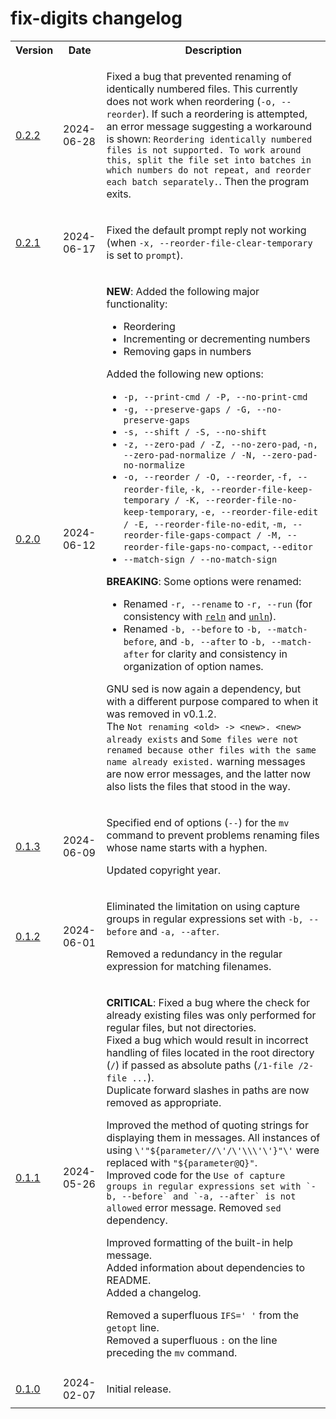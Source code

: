 # fix-digits changelog

<table>
    <tr>
        <th>Version</th>
        <th>Date</th>
        <th>Description</th>
    </tr>
    <tr>
        <td>
            <a href='https://github.com/linguisticmind/fix-digits/releases/tag/v0.2.2'>0.2.2</a>
        </td>
        <td>
            2024-06-28
        </td>
        <td>
            <p>
               Fixed a bug that prevented renaming of identically numbered files. This currently does not work when reordering (<code>-o, --reorder</code>). If such a reordering is attempted, an error message suggesting a workaround is shown: <code>Reordering identically numbered files is not supported. To work around this, split the file set into batches in which numbers do not repeat, and reorder each batch separately.</code>. Then the program exits.
            </p>
        </td>
    </tr>
    <tr>
        <td>
            <a href='https://github.com/linguisticmind/fix-digits/releases/tag/v0.2.1'>0.2.1</a>
        </td>
        <td>
            2024-06-17
        </td>
        <td>
            <p>
               Fixed the default prompt reply not working (when <code>-x, --reorder-file-clear-temporary</code> is set to <code>prompt</code>). 
            </p>
        </td>
    </tr>
    <tr>
        <td>
            <a href='https://github.com/linguisticmind/fix-digits/releases/tag/v0.2.0'>0.2.0</a>
        </td>
        <td>
            2024-06-12
        </td>
        <td>
            <p>
                <b>NEW</b>: Added the following major functionality:
                <ul>
                    <li>Reordering</li>
                    <li>Incrementing or decrementing numbers</li>
                    <li>Removing gaps in numbers</li>
                </ul>
            </p>
            <p>
                Added the following new options:
                <ul>
                    <li><code>-p, --print-cmd / -P, --no-print-cmd</code></li>
                    <li><code>-g, --preserve-gaps / -G, --no-preserve-gaps</code></li>
                    <li><code>-s, --shift / -S, --no-shift</code></li>
                    <li><code>-z, --zero-pad / -Z, --no-zero-pad</code>, <code>-n, --zero-pad-normalize / -N, --zero-pad-no-normalize</code></li>
                    <li><code>-o, --reorder / -O, --reorder</code>, <code>-f, --reorder-file</code>, <code>-k, --reorder-file-keep-temporary / -K, --reorder-file-no-keep-temporary</code>, <code>-e, --reorder-file-edit / -E, --reorder-file-no-edit</code>, <code>-m, --reorder-file-gaps-compact / -M, --reorder-file-gaps-no-compact</code>, <code>--editor</code></li>
                    <li><code>--match-sign / --no-match-sign</code></li>
                </ul>
            </p>
            <p>
                <b>BREAKING</b>: Some options were renamed:
                <ul>
                    <li>Renamed <code>-r, --rename</code> to <code>-r, --run</code> (for consistency with <a href='https://github.com/linguisticmind/reln'><code>reln</code></a> and <a href='https://github.com/linguisticmind/unln'><code>unln</code></a>).</li>
                    <li>Renamed <code>-b, --before</code> to <code>-b, --match-before</code>, and <code>-b, --after</code> to <code>-b, --match-after</code> for clarity and consistency in organization of option names.</li>
                </ul>
            </p>
            <p>
                GNU sed is now again a dependency, but with a different purpose compared to when it was removed in v0.1.2.<br>
                The <code>Not renaming &lt;old&gt; -> &lt;new&gt;. &lt;new&gt; already exists</code> and <code>Some files were not renamed because other files with the same name already existed.</code> warning messages are now error messages, and the latter now also lists the files that stood in the way.
            </p>
        </td>
    </tr>
    <tr>
        <td>
            <a href='https://github.com/linguisticmind/fix-digits/releases/tag/v0.1.3'>0.1.3</a>
        </td>
        <td>
            2024-06-09
        </td>
        <td>
            <p>
                Specified end of options (<code>--</code>) for the <code>mv</code> command to prevent problems renaming files whose name starts with a hyphen.
            </p>
            <p>
                Updated copyright year.
            </p>
        </td>
    </tr>
    <tr>
        <td>
            <a href='https://github.com/linguisticmind/fix-digits/releases/tag/v0.1.2'>0.1.2</a>
        </td>
        <td>
            2024-06-01
        </td>
        <td>
            <p>
                Eliminated the limitation on using capture groups in regular expressions set with <code>-b, --before</code> and <code>-a, --after</code>.
            </p>
            <p>
                Removed a redundancy in the regular expression for matching filenames.
            </p>
        </td>
    </tr>
    <tr>
        <td>
            <a href='https://github.com/linguisticmind/fix-digits/releases/tag/v0.1.1'>0.1.1</a>
        </td>
        <td>
            2024-05-26
        </td>
        <td>
            <p>
                <b>CRITICAL</b>: Fixed a bug where the check for already existing files was only performed for regular files, but not directories.<br>
                Fixed a bug which would result in incorrect handling of files located in the root directory (<code>/</code>) if passed as absolute paths (<code>/1-file /2-file ...</code>).<br>
                Duplicate forward slashes in paths are now removed as appropriate.
            </p>
            <p>
                Improved the method of quoting strings for displaying them in messages. All instances of using <code>\'"${parameter//\'/\'\\\'\'}"\'</code> were replaced with <code>"${parameter@Q}"</code>.<br>
                Improved code for the <code>Use of capture groups in regular expressions set with `-b, --before` and `-a, --after` is not allowed</code> error message. Removed <code>sed</code> dependency.
            </p>
            <p>
                Improved formatting of the built-in help message.<br>
                Added information about dependencies to README.<br>
                Added a changelog.
            </p>
            <p>
                Removed a superfluous <code>IFS=' '</code> from the <code>getopt</code> line.<br>
                Removed a superfluous <code>:</code> on the line preceding the <code>mv</code> command.
            </p>
        </td>
    </tr>
    <tr>
        <td>
            <a href='https://github.com/linguisticmind/fix-digits/releases/tag/v0.1.0'>0.1.0</a>
        </td>
        <td>
            2024-02-07
        </td>
        <td>
            <p>
                Initial release.
            </p>
        </td>
    </tr>
</table>
